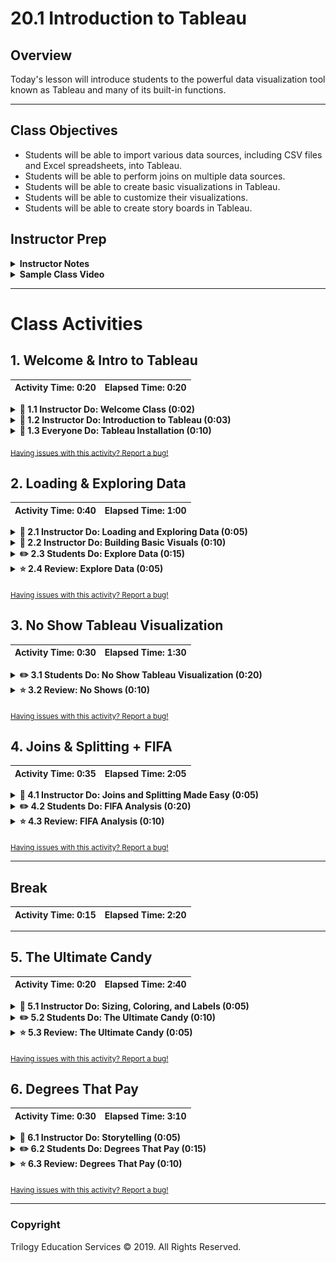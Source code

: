 # 20.1 Introduction to Tableau

## Overview

Today's lesson will introduce students to the powerful data visualization tool known as Tableau and many of its built-in functions.

- - -

## Class Objectives

* Students will be able to import various data sources, including CSV files and Excel spreadsheets, into Tableau.
* Students will be able to perform joins on multiple data sources.
* Students will be able to create basic visualizations in Tableau.
* Students will be able to customize their visualizations.
* Students will be able to create story boards in Tableau.

## Instructor Prep

<details>
  <summary><strong>Instructor Notes</strong></summary>

* Tableau Desktop comes in two versions: Public and Professional. The version students will officially install is Tableau Desktop Public. This version can open Tableau workbook files only if the data have been uploaded to Tableau's public server. Likewise, workbooks may be saved only by uploading its contents to Tableau's server as well.

* Tableau Desktop Professional does not have these restrictions, and offers a 14-day trial period. It is a separate download from the Public version. Students may find this version handy for their final project, although it is by no means required.

* In order to use Tableau Desktop Public, you will need to download and install the software. You will also need to set up an account.

* The workbooks you will work with have the `.twbx` extension. If you choose to work with the professional version of the application, files with the `.twb` extension are available in the `Extra_Content` directory. Also available in that directory are packaged `.twbx` workbooks that are compatible with Tableau Professional.

* Please reference our [Student FAQ](../../../05-Instructor-Resources/README.md#unit-20-tableau) for answers to questions frequently asked by students of this program. If you have any recommendations for additional questions, feel free to log an issue or a pull request with your desired additions.

</details>

<details>
  <summary><strong>Sample Class Video</strong></summary>

* To view an example class lecture visit (Note video may not reflect latest lesson plan): [Class Video](https://codingbootcamp.hosted.panopto.com/Panopto/Pages/Viewer.aspx?id=abe2633e-7916-464c-ac67-a88601844b38)

</details>

- - -

# Class Activities

## 1. Welcome & Intro to Tableau

| Activity Time:       0:20 |  Elapsed Time:      0:20  |
|---------------------------|---------------------------|

<details>
  <summary><strong> 📣 1.1 Instructor Do: Welcome Class (0:02)</strong></summary>

* Inform the class that, while certain parts of using Tableau can be challenging, this week will be mostly free of programming. Instead, the focus will be on exploring and visualizing data.

* Tableau is widely used by corporations to help visualize/organize their data.

</details>

<details>
  <summary><strong> 📣 1.2 Instructor Do: Introduction to Tableau (0:03) </strong></summary>

* Tableau is an extremely powerful business intelligence application that allows its users to create in-depth visualizations in very little time.

    ![Tableau Logo](Images/01-IntroTableau_Logo.png)

  * Like Microsoft Excel, Tableau focuses extensively on allowing its users to manipulate tables of data and create visualizations without any need for additional programming.

  * Tableau also utilizes a drag-and-drop style interface so that its users can very easily create tables, charts, and perform analysis with little difficulty.

* Take a moment to point out the [gallery](https://public.tableau.com/en-us/s/gallery) of projects that Tableau users have created.

  ![Tableau Gallery](Images/02-Installation_Gallery.png)

  * One of Tableau's features is the ability to share projects and visualizations with one's community.

  * Not only can visualizations be shared on the Tableau site, they can also be embedded on webpages.

  * Point out how varied and interesting many of these projects within the gallery are. These are all things that users can create using Tableau upon mastering the software.

* Explain to the class that Tableau is essentially the "easy mode" of data visualization and that the class will be able to create many of their visualizations from the past in very little time using this application.

</details>

<details>
  <summary><strong> 🎉 1.3 Everyone Do: Tableau Installation (0:10)</strong></summary>

* Open up the web browser and navigate to the [Tableau Site](https://public.tableau.com), letting the class know that they will now be installing the free version of the application.

  ![Tableau Download](Images/02-Installation_PublicDownload.png)

* [Tableau Public](https://public.tableau.com) is a completely free version of the Tableau software that includes the majority of features included within [Tableau Desktop](https://www.tableau.com/products/desktop). The main difference between the two versions is in working with multiple types of data sources (SQL databases, for example), and in working with data files that are not shared with the public.

  * Inform students that they can also download and explore the 14-day trial version of the paid software, but that all assignments in this unit can be completed with the free version.

  * Downloading and installing the application is very simple. Students should type their email address into the box near the top of the webpage and then click on the "Download the App" button.

  * Once the application has been downloaded, simply click on the executable and install the software.

</details>

<sub>[Having issues with this activity? Report a bug!](https://bit.ly/2UTQySp)</sub>

## 2. Loading & Exploring Data

| Activity Time:       0:40 |  Elapsed Time:      1:00  |
|---------------------------|---------------------------|

<details>
  <summary><strong> 📣 2.1 Instructor Do: Loading and Exploring Data (0:05)</summary></strong>

* Now that everyone in the class has installed Tableau, open up the application and explain how many different data sources can be connected to it.

  ![Data Sources](Images/03-LoadingData_DataSources.png)

  * Not only is Tableau able to connect to data files - like CSV, XLS, and JSON - it is also able to connect to a multitude of servers - like MySQL, MongoDB, and Google Cloud.

  * What makes this noteworthy is how Tableau allows users to mix and match data from vastly different sources without the need to translate them into something like a Pandas DataFrame. The loading, exploration, and manipulation of data is all built-in.

* Select "Excel" from the list of data sources available and load up [GlobalSuperstoreOrders2016.xlsx](Activities/01-Ins_LoadingData/Resources/GlobalSuperstoreOrders2016.xlsx) within Tableau.

  ![Tableau Tables](Images/03-LoadingData_Table.png)

  * After the data has been imported into Tableau, explain how individual sheets from the original Excel workbook need to be dragged from the navigator into the main application.

* Do this with the `Orders` sheet and then point out how, once the data has been loaded, a preview is provided in the main area of the application.

  ![Images/load02.gif](Images/load02.gif)

* It is important to point out how Tableau does not allow its users to change the values contained within the cells of a dataset but it is possible to create new columns based upon the values of other columns.

  * Any and all changes made to the dataset within Tableau will not affect the original dataset. The purpose of Tableau is to create visualizations: manipulating data is not its strong-suit.

* Filtering data is very simple, however, as all Tableau users need to do is click on the "Add" button beneath the `Filters` text in the top-right corner of the application and select what column they would like to filter by.

  ![Filter Column](Images/03-LoadingData_FilterColumn.png)

  * After selecting which column to filter by, the values to filter are then chosen manually or based upon some kind of condition.

    ![Filter Values](Images/03-LoadingData_FilterValues.png)

  * Depending upon the data-type stored within a column, different filters may or may not be available. Selecting a column with a "Date" data-type, for example, allows users to filter rows based upon date ranges.

    ![Filter Dates](Images/03-LoadingData_FilterDate.png)

</details>

<details>
  <summary><strong> 📣 2.2 Instructor Do: Building Basic Visuals (0:10) </strong></summary>

* Create a new Tableau project and connect it with the [GlobalSuperstoreOrders2016.xlsx](Activities/02-Ins_BasicVisuals/Resources/GlobalSuperstoreOrders2016.xlsx) file provided. Then drag the `Orders` sheet into the main area.

* Once a dataset has been linked to a Tableau workbook, users can navigate into and edit individual worksheets at the bottom of the application.

  ![Worksheets Panel](Images/05-BasicVisuals_Worksheets.png)

* Creating visualizations in Tableau is nearly identical to creating pivot tables in Excel. Users click and drag the headers of their original dataset into specific fields - Columns, Rows, Filters, etc. - in order to create a chart.

  ![Tableau Chart Screen](Images/05-BasicVisuals_ChartArea.png)

* Quickly explain the difference between `Dimensions` and `Measures` to the class. `Dimensions` are categorical fields that data can be split up by. `Measures` are the metrics or numbers that users would like to analyze.

* Drag the `Category` pill from the `Dimensions` panel into `Rows` to show the class how a small table containing the three categories within the dataset is created.

* By dragging `Segment` into `Rows` and placing it after the `Category` pill, the table is made slightly more complex. Now each category within the visualization has been split into three distinct parts.

  ![Images/load03.png](Images/load03.png)

* Dragging "Quantity" from the `Measurements` panel and placing it within `Columns` finally creates a true visualization: a bar chart showing the quantity of orders per segment per category.

  ![Images/load04.png](Images/load04.png)

  * Tableau has automatically aggregated `Quantity` into a sum. This will be discussed in greater detail.

* The chart can then be made more detailed by adding more elements. By adding `Market` into `Columns`, for example, multiple charts are created to show the quantity of orders per segment per category within each geographic market.

  ![Images/load05.png](Images/load05.png)

* Creating visualizations within Tableau really is as simple as that. Simply click and drag the elements that should be visualized into respective fields and Tableau will automatically create a visual based upon them.

  * If users would like to change what kind of visualization to employ, all they need to do is click the `Show Me` button at the top-right of the application and select the charting style desired.

    ![Show Me](Images/05-BasicVisuals_ShowMe.png)

* Create a new worksheet within Tableau. Drag `Sales` into the `Rows` section.

  ![Images/load06.png](Images/load06.png)

  * Point out that a bar chart was created that visualizes the total sales made by the company in question. This is because the `Sales` pill is being measured by its sum by default.

* The type of calculation performed on a `Measures` pill can be changed by clicking on the pill, selecting "Measure" from the drop-down menu, and then picking one of the calculation types present.

  ![Change Measures](Images/05-BasicVisuals_Measures.png)

* Now drag `Order Date` into the `Columns` field to create a very basic line chart.

  ![Images/load07.png](Images/load07.png)

* Point out to the class how Tableau has aggregated the dates at the year level. In order to expand this to include quarters, simply click on the plus symbol within the `YEAR` pill.

    ![Line Graph](Images/05-BasicVisuals_LineGraph.png)

  * Explain that Tableau, by default, visualizes at the **least** granular level. In this case, it displays the yearly results by default.

* In order to compare how Q1 has performed over the years, simply move the `QUARTER` pill before `YEAR`.

    ![Line Graph Pivot](Images/05-BasicVisuals_LineGraphPivot.png)

* Explain to the class how the best way to learn Tableau is to dive into the application and test it out manually.

</details>

<details>
  <summary><strong> ✏️ 2.3 Students Do: Explore Data (0:15)</strong></summary>

* In this activity, students will be given visualizations, which they will attempt to recreate using Tableau.

* **Instructions**:

  * [Readme.pdf](Activities/03-Stu_Exploration/Unsolved/Readme.pdf)

</details>

<details>
  <summary><strong> ⭐ 2.4 Review: Explore Data (0:05)</strong></summary>

* **File**: [Activities/03-Stu_Exploration/Solved/sales.twbx](Activities/03-Stu_Exploration/Solved/sales.twbx)

* The first visualization, of the customers with the highest sales, requires dragging the `Customer Name` pill to Rows, and the `Sales` pill to Columns.

  ![Images/explore01.png](Images/explore01.png)

  * Clicking on the arrow on the `Sales` pill, selecting `Measure`, then `Sum` aggregates the data into a sum.

* To sort the data, click on the sort button:

  ![Images/explore02.png](Images/explore02.png)

* In the next tab, in order to chart the most profitable customers, simply do the same as above, this time with the `Profit` pill:

  ![Images/explore03a.png](Images/explore03a.png)

* To adjust the axis at the bottom, right click at the bottom along the axis, and select `Edit Axis`:

  ![Images/explore03b.png](Images/explore03b.png)

* After filtering out negative profit figures, the chart should now look like this:

  ![Images/explore03c.png](Images/explore03c.png)

* And to chart the states with the highest average profit, choose the `Profit` pill again, then `Average` under `Measure`:

  ![Images/explore04.png](Images/explore04.png)

  ![Images/explore05.png](Images/explore05.png)

* The filter should be set to the United States:

  ![Images/explore06.png](Images/explore06.png)

* Next, to display a monthly timeline, drag the `Sales` pill to Rows, then obtain its sum. Then drag `Order Date` to columns.

  ![Images/explore07.png](Images/explore07.png)

* This, however, is not what we want. There are several ways to drill down to the monthly level. One is to click on the `+` symbol on the `YEAR (Order Date)` pill, then getting rid of undesired levels. The other is to click on the arrow in the pill and select `Month`:

  ![Images/explore08.png](Images/explore08.png)

  ![Images/explore09.png](Images/explore09.png)

* Finally, to visualize profit by region and product category, drag `Category` and `Region` pills to Columns, and create a sum of the `Profit` pill in Rows:

  ![Images/explore10.png](Images/explore10.png)

* The side-by-side bar chart can be created by clicking on the `Show Me` option (Note: The box might not be highlighted, but the worksheet will change to a side-by-side bar chart.): 

  ![Images/explore11.png](Images/explore11.png)

</details>

<sub>[Having issues with this activity? Report a bug!](https://bit.ly/2JTe3EM)</sub>

## 3. No Show Tableau Visualization

| Activity Time:       0:30 |  Elapsed Time:      1:30  |
|---------------------------|---------------------------|

<details>
  <summary><strong> ✏️ 3.1 Students Do: No Show Tableau Visualization (0:20)</strong></summary>

* Students will now spend some time creating a series of visualizations that will answer some questions as to what kinds of people are more/less likely to show up to doctor's appointments.

    ![No Show Ages](Images/06-NoShows_AgeAppointments.png)

* **File:**

  * [no_shows.csv](Activities/04-Stu_NoShow_Visualization/Resources/no_shows.csv)

* **Instructions:**

  * Create a line chart that compares the ages of patients against the total number of appointments. Then split this graph based upon gender and whether the patient showed up to their appointment. For this first step, you'll need to convert `Age` from a measure to a dimension.

  * Create a pair of bar charts that compare how many patients showed up to appointments versus how many were no-shows in different neighborhoods.

  * Create a stacked bar chart that compares no-shows to those who made it to appointment based upon the day of the week.

  * Create a pair of line graphs that compare age versus diabetes in both men and women.

  * Create a pair of line graphs that compare age versus alcoholism in both men and women.

* **Bonus:**

  * Figure out how to create filters and manually exclude non-significant values from your charts using the `Filters` panel.

  * Now, using filters, modify your charts so that they are more visually understandable.

</details>

<details>
  <summary><strong> ⭐ 3.2 Review: No Shows (0:10)</strong></summary>

* Open up [04-Stu_NoShow_Visualization](Activities/04-Stu_NoShow_Visualization/Solved/no_shows.twbx) within Tableau and walk through the application with the class, answering whatever questions students may have.

* The first step for this activity is to drag `Age` to Columns, and `no_show.csv (Count)` to Rows. `Age` must also be converted from measure into dimension by clicking on the arrow on the pill.

  ![Images/noshow01.png](Images/noshow01.png)

* To split up the results by gender, drag `Gender` into Rows:

  ![Images/noshow02.png](Images/noshow02.png)

  * Male patients, overall, seem to have fewer appointments across age groups!

* Finally, to stratify the results by no-show appointments, drag `No-show` to columns:

  ![Images/noshow03.png](Images/noshow03.png)

* In the next visualization, students were asked to compare no-shows by neighborhood. This can be done in the following way:

  ![Images/noshow04.png](Images/noshow04.png)

  * `No-show` and `no_show.csv (Count)` are dragged to Columns, and `Neighbourhood` to Rows.

* It can also be visualized thus:

  ![Images/noshow05.png](Images/noshow05.png)

  * `No-show` is moved to Rows instead of Columns.

* In the next visualization, students were asked to visualize the number of no-show patients by the day of the week:

  ![Images/noshow07.png](Images/noshow07.png)

* Since we're counting the number of no-show appointments, it makes sense to to drag `No-show` to Rows, and visualize this measure vertically. And since we're tallying the number of no-shows by the day of the week, to drag `Scheduled Day` into Columns:

  ![Images/noshow06.png](Images/noshow06.png)

* However, this isn't quite what we want. We're shown results by year, instead of the day of the week. This can be selected by clicking on the arrow on the `Scheduled Day` pill, More, then Weekday.

  ![Images/noshow07.gif](Images/noshow06.png)

* To display a bar chart instead of a line chart, select `Show Me`, then the stacked bar chart option:

  ![Images/noshow07.png](Images/noshow08.png)

* In the next visualization, students are asked to display the number of diabetics by gender and across age groups. One way to visualize this is by stacking `Gender` in Rows.

  ![Images/noshow09.png](Images/noshow09.png)

* The final visualization is very similar to the previous one, visualizing alcoholism instead of diabetes.

  ![Images/noshow10.png](Images/noshow10.png)

</details>

<sub>[Having issues with this activity? Report a bug!](https://bit.ly/2wp1bDv)</sub>

## 4. Joins & Splitting + FIFA

| Activity Time:       0:35 |  Elapsed Time:      2:05  |
|---------------------------|---------------------------|

<details>
  <summary><strong> 📣 4.1 Instructor Do: Joins and Splitting Made Easy (0:05)</strong></summary>

* Joins are an inescapable aspect of data science and are often thought to be both tedious and complex. Tableau, however, trivializes joins to such a degree that even complex joins can be performed in just a few clicks.

* Open up [GlobalSuperstoreOrders2016.xlsx](Activities/05-Ins_EasyJoins/Resources/GlobalSuperstoreOrders2016.xlsx) one more time within Tableau and drag the "Orders" sheet into the main area.

  * In order to merge these two datasets together, double click on the "Orders" button in the main area of Tableau, then click and drag the "People" sheet into to main area of Tableau alongside the "Orders" sheet.

  * Tableau will automatically create an inner join on the columns that contain matching values. In this case, the join is on the "Region" columns.

  * To change what type of join is used, simply click on the interlacing circles at the top of the application and select what form of join to use from the menu that appears. This same menu can be used to modify what columns to merge on.

    ![Join Menu](Images/07-EasyJoins_Menu.png)

* It is also possible to create joins across data sources.

  * To do this, click on the "Add" button in the `Connections` panel and add the secondary data source desired. For the purposes of this demonstration, that is [GlobalSuperstoreReturns2016.csv](Activities/05-Ins_EasyJoins/Resources/GlobalSuperstoreReturns2016.csv).

    ![Adding Connections](Images/07-EasyJoins_AddConnection.png)

  * After the data source has been added, it can then be joined with the other data files desired using the method mentioned before.

* Another interesting feature of Tableau is that columns containing text can be split so as to extract data.

  * To do this, select the column header whose values should be split, right click, and select "Custom Split" from the drop down menu.

  * Select what character to split the text on, whether to split from the beginning or end of the string, and then how many times the text should be split.

  * Show this off by splitting the "Order ID" column on the first hyphen one time. This will extract the state in which a sale was made from the initial string.

    ![Custom Split](Images/07-EasyJoins_CustomSplit.png)

  * New columns created this way can then be used when creating visualizations later on.

</details>

<details>
  <summary><strong> ✏️ 4.2 Students Do: FIFA Analysis (0:20)</strong></summary>

* Students will now create some tables based upon FIFA video game's player datasets. This will require them to merge multiple data sources together and then create visualizations off of the newly made dataset.

  ![Potential Vs Overall](Images/08-FIFA_PotentialVOverall.png)

* **Files:**

  * [PlayerPersonalData.csv](Activities/06-Stu_FIFA_Player_Analysis/Resources/PlayerPersonalData.csv)

  * [PlayerAttributeData.csv](Activities/06-Stu_FIFA_Player_Analysis/Resources/PlayerAttributeData.csv)

  * [PlayerPlayingPositionData.csv](Activities/06-Stu_FIFA_Player_Analysis/Resources/PlayerPlayingPositionData.csv)

* **Instructions:**

  * Create a join between each of the charts so that each player's data is matched up correctly.

  * Create a pair of charts that compare the potential of a club's players to their overall ability (`Overall` column). Then sort them from best to worst.

  * Create a chart that determines which soccer club is the most aggressive overall.

  * Create a chart that determines which nationality has the greatest acceleration on average, making sure to note how many players are from each nation in a second chart.

  * Create a chart that determines which nationality has the greatest long passing on average.

  * Create a chart that marks the potential of a player over time as they age.

</details>

<details>
  <summary><strong> ⭐ 4.3 Review: FIFA Analysis (0:10)</strong></summary>

* Open up [06-Stu_FIFAPlayers](Activities/06-Stu_FIFA_Player_Analysis/Solved/FIFA.twbx) within Tableau and walk through the application with the class.

* In order to join the two CSV files, drag them to the main pane in the `Data Source` tab, then, select an inner join:

  ![Images/fifa01.png](Images/fifa01.png)

* The first visualization is of each player's potential, as well as overall ability, sorted in descending order:

  ![Images/fifa02.png](Images/fifa02.png)

  * The `Potential` and `Overall` pills are dragged to Columns, and `Names` to Rows.

  * By default, players' potential and overall ability values be aggregated as sums, and will therefore exceed 100 for players with multiple rows. To correct for this, click on the pills, and from `Measure` choose `Average`.

  * The results are sorted in descending order. This must be done for each chart.

* The second visualization tallies the `Aggression` of each club.

  ![Images/fifa03.png](Images/fifa03.png)

  * This chart is simply an aggregation of the `Aggression` column, displayed by clubs in Rows.

  * In this case, it makes sense to aggregate the sum of aggression, comprising the total aggression ratings of all the players in a club.

* The next visualization is of average acceleration by country, as well as the number of rows from each country.

  ![Images/fifa04.png](Images/fifa04.png)

  * `Acceleration` is plotted against `Nationality` in the left chart.
  * In the right chart, the total `PlayerAttributeData.csv (Count)` is plotted against `Nationality`.

* The next visualization is of average long passing by country, as well as the number of players from that country.

  ![Images/fifa05.png](Images/fifa05.png)

  * This time, the two charts were stacked vertically (though they could have been placed horizontally, side by side, as well).

  * The bottom chart, Count of PlayerAttributeData.csv by Nationality, is a bar chart by default. To change it to a line chart, click on the `PlayerAttributeData.csv (Count)` pill and select "Line" under `Mark Type`.

* The next visualization plots age against potential:

  ![Images/fifa06.png](Images/fifa06.png)

* To be able to chart each age year as a discrete quantity, click on the `Age` pill and select `Dimension`.

  ![Images/fifa07.png](Images/fifa07.png)

</details>

<sub>[Having issues with this activity? Report a bug!](https://bit.ly/2UTQKkB)</sub>

- - -

## Break

| Activity Time:       0:15 |  Elapsed Time:      2:20  |
|---------------------------|---------------------------|

- - -

## 5. The Ultimate Candy

| Activity Time:       0:20 |  Elapsed Time:      2:40  |
|---------------------------|---------------------------|

<details>
  <summary><strong> 📣 5.1 Instructor Do: Sizing, Coloring, and Labels (0:05)</strong></summary>

* Students have likely noticed by now that there are panels on the left side of the application that they have yet to touch. These marks can be used in order to differentiate or add details to a chart's visuals.

  ![Images/sizing01.png](Images/sizing01.png)

  * `Color`: Modifies the colors of a chart so that elements are colored according to the values passed.

  * `Size`: Modifies the sizing of elements to that they are bigger or smaller depending upon the values passed.

  * `Label`: Places text next to points on a chart that correspond with the values passed.

  * `Detail` and `Tooltip`: Acts much like labels, but only appear when the cursor hovers over the associated point/element on a chart.

  * `Path` or `Shape`: Changes the path type or shape of an element/point depending upon the values passed. Changing the value of the drop-down will change whether path/shape is displayed.

* Explain to students that they can drag pills to these marks to create visual effects. They will have an opportunity to do just that in the next activity.

</details>

<details>
  <summary><strong> ✏️ 5.2 Students Do: The Ultimate Candy (0:10)</strong></summary>

* Students will now take some time to create charts that compare candies against one-another. The charts themselves are quite basic but will be made more complex using marks.

    ![Winning Chocolate Chart](Images/10-Candy_WinChocolate.png)

* **File:**

  * [candy-data.csv](Activities/07-Stu_UltimateCandy_Marks/Resources/candy-data.csv)

* **Instructions:**

  * Create a pair of bar graphs that chart the win percent of each candy, then color the bars according to whether they are fruity and/or chocolatey.

  * Create a scatter plot comparing the sugar percentage against the win percentage. Color the points based upon whether they are chocolatey and size them according to price.

  * Create one more scatter plot comparing the sugar percentage against the win percentage. Color the points based upon whether they are fruity and size them according to price.

</details>

<details>
  <summary><strong> ⭐ 5.3 Review: The Ultimate Candy (0:05)</strong></summary>

* Open up [07-Stu_UltimateCandy](Activities/07-Stu_UltimateCandy_Marks/Solved/ultimate_candy.twbx) within Tableau and walk through the application with the class, answering whatever questions students may have.

* The first visualization is a pair of bar graphs that chart the `Winpercent` of each candy:

  ![Images/candy01.png](Images/candy01.png)

  * The bars in the left chart are colored by whether the candy is chocolate-flavored.
  * The bars in the right chart are colored by whether the candy is fruity.

* In the `Data Source` tab, `Chocolate` and `Fruity` columns hold true or false values.

  ![Images/candy02.png](Images/candy02.png)

* Back to the charts. The bars to the left can be colored simply by dragging the `Chocolate` pill to the Color mark.

  ![Images/candy03.gif](Images/candy03.gif)

* Do the same for the bar chart on the right side. Tableau automatically colors the bars, and creates a legend.

  ![Images/candy04.png](Images/candy04.png)

* In the second visualization, a scatterplot is created that plots `Winpercent` against `Sugarpercent`.

  ![Images/candy05.png](Images/candy05.png)

* `Chocolate` is dragged to the Colors mark, `Competitorname` is dragged to the Detail mark, and `Pricepercent` is dragged to the Size mark.

  ![Images/candy06.gif](Images/candy06.gif)

  * This chart provides a handy view of trends.

  * For example, candies with a higher win percent tend to be chocolates (orange), and they tend to be pricier (larger circle size).

* The last visualization is virtually identical to the previous one, except that it compares fruity candies against non-fruity.

  ![Images/candy07.png](Images/candy07.png)

  * Overall, fruity candies appear to have a lower `Winpercent`, and tend to be less expensive.

</details>

<sub>[Having issues with this activity? Report a bug!](https://bit.ly/2yKVYqq)</sub>

## 6. Degrees That Pay

| Activity Time:       0:30 |  Elapsed Time:      3:10  |
|---------------------------|---------------------------|

<details>
  <summary><strong> 📣 6.1 Instructor Do: Storytelling (0:05)</strong></summary>

* Sometimes a single chart does not provide viewers with all of the information they might desire. In fact, visualizations are sometimes only truly helpful when placed alongside other charts/data.

  * Tableau makes the process of bringing multiple charts together in one place using stories.

* Open up [08-Ins_Storytelling](Activities/08-Ins_Storytelling/Solved/story_board.twbx) within Tableau and navigate into the `Shipping Overview` tab, pointing out how there are a bunch of text-boxes at the top of this view.

  ![Story Boxes](Images/11-Storytelling_StoryBoxes.png)

  * Click through a couple of the text boxes at the top of the view, discussing with the class how each text box is associated with a visualization from within the workbook.

* Create a new story within the workbook by selecting the `New Story` button from the bottom tabs of the application.

  ![Images/story01.png](Images/story01.png)

  * The view on the left side of the page will now contain all of the sheets within the current workbook and can be added into the story by dragging them into the main area.

  * Captions for the story point can be added/edited by clicking on the gray box at the top of the main view.

* To add a new page to a story, navigate to the `New Story Point` and select either `Blank` to create a blank page or `Duplicate` to create a page based upon an already existing page.

  ![Images/story02.png](Images/story02.png)

* Text boxes may also be added to the page by dragging the `Drag to Add Text` element onto the page so as to allow for more detailed explanations.

  ![Images/story03.png](Images/story03.png)

  ![Story Page](Images/11-Storytelling_StoryPage.png)

* Answer whatever questions the class may have regarding stories and then continue onto the next activity.

</details>

<details>
  <summary><strong> ✏️ 6.2 Students Do: Degrees That Pay (0:15) </strong></summary>

* The class will now build upon everything they have learned today in order to create a story in Tableau that visualizes what degrees/universities/regions pay out the best over time.

  ![Degree Salary Stats](Images/12-DegreesPay_StoryPoint.png)

* **Files**:

  * [degrees-that-pay-back.csv](Activities/09-Stu_DegreesPay_Story/Resources/degrees-that-pay-back.csv)

  * [salaries-by-college-type.csv](Activities/09-Stu_DegreesPay_Story/Resources/salaries-by-college-type.csv)

  * [salaries-by-region.csv](Activities/09-Stu_DegreesPay_Story/Resources/salaries-by-region.csv)

* **Instructions**:

  * Create a story using the datasets provided and formulate graphs that might be used to explore the following hypotheses:

  * "Ivy League schools offer best salaries while state offer worst"

  * "Going to school in California/NE offers higher salaries"

  * "Higher starting salaries generally mean higher salaries mid-career"

  * Bonus: Create a chart that visualizes starting median salaries, by major, against mid-career median, 75th percentile, and 90th percentile salaries.

</details>

<details>
  <summary><strong> ⭐ 6.3 Review: Degrees That Pay (0:10)</strong></summary>

* Open up [09-Stu_DegreesPay](Activities/09-Stu_DegreesPay_Story/Solved/degree_salaries.twbx) within Tableau and walk through the application with the class, answering whatever questions students may have.

* Again, emphasize to students that there is no single correct solution, that there are many ways to create these visualizations.

* The first visualization address the first prompt: do Ivy League school graduates earn higher salaries than their counterparts from state schools?

  ![Images/degrees01.png](Images/degrees01.png)

  * In this case, the average starting salaries, as well as mid-career salaries, were used.

* The chart can begin with `School Type` and `Measure Names` in Columns, and `Measure Values` in Rows.

  ![Images/degrees02.png](Images/degrees02.png)

  * `Measure Names` and `Measure Values` are automatically generated by Tableau to enable building charts like this: [Measure Names and Measure Values](https://onlinehelp.tableau.com/current/pro/desktop/en-us/datafields_understanddatawindow_meavalues.html)

* In the `Measure Values` pane, undesired pills can be removed, and aggregated as we wish: in this case, to averages.

  ![Images/degrees03.png](Images/degrees03.png)

  ![Images/degrees04.png](Images/degrees04.png)

* The bars colors can be differentiated by dragging `Measure Names` to the Color mark:

  ![Images/degrees02.png](Images/degrees05.gif)

  * The `salaries-by-college-type.csv (Count)` pill can be moved to the Detail mark to include this detail in the tooltip.

* The next visualization address whether grads of schools in the Northeast or California earn higher salaries than their counterparts in other regions. It is altogether similar to the previous one, substituting `Region` for `School Type`:

  ![Images/degrees06.png](Images/degrees06.png)

  ![Images/degrees07.png](Images/degrees07.png)

* In the next visualization, the question explored is whether higher starting salaries lead to higher salaries mid-career:

  ![Images/degrees08.png](Images/degrees08.png)

  * It plots the average starting median salary in Columns against average mid-career salary in Rows.

  * The `Undergraduate Major` pill is dragged to the Detail mark.

  * The `Percent change from Starting to Mid-Career Salary` pill is dragged to the Size mark.

* In the final visualization, the median starting salaries, on the left in green, are compared with mid-career salaries at 50th (median), 75th, and 90th percentiles.

  ![Images/degrees09.png](Images/degrees09.png)

* This chart can be created by starting with the `Undergraduate Major` in Rows, and `Measure Values` in Columns.

  ![Images/degrees10.png](Images/degrees10.png)

  * Again, `Measure Values` is automatically generated and allows multiple columns to exist in a single chart.

* `Measure Values` are modified to include the desired columns.

  ![Images/degrees11.png](Images/degrees11.png)

* Then `Measure Names` can be dragged to the Color mark, and `Percent change...` to the Detail mark.

  ![Images/degrees12.png](Images/degrees12.png)

* To change from a bar chart to circles, click on the drop-down menu in Marks, and choose `Circle`:

  ![Images/degrees13.gif](Images/degrees13.gif)

</details>

<sub>[Having issues with this activity? Report a bug!](https://bit.ly/2Xr2lcR)</sub>

- - -

### Copyright

Trilogy Education Services © 2019. All Rights Reserved.
